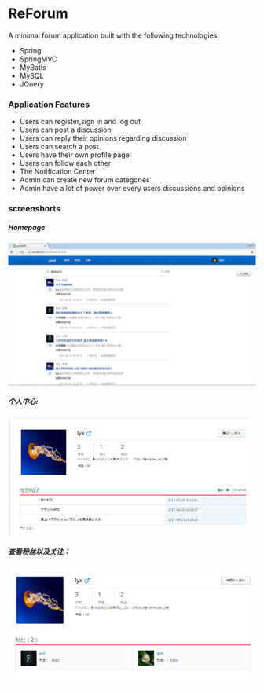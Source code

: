 
# ReForum
A minimal forum application built with the following technologies:
* Spring
* SpringMVC
* MyBatis
* MySQL
* JQuery

### Application Features
* Users can register,sign in and log out
* Users can post a discussion
* Users can reply their opinions regarding discussion
* Users can search a post
* Users have their own profile page
* Users can follow each other
* The Notification Center 
* Admin can create new forum categories
* Admin have a lot of power over every users discussions and opinions
 
### screenshorts
##### Homepage   
   
![image](https://github.com/re0711/web1/blob/master/pic/3.png)
##### 个人中心:   
   
![image](https://github.com/re0711/web1/blob/master/pic/4.png)
##### 查看粉丝以及关注：  
   
![image](https://github.com/re0711/web1/blob/master/pic/5.png) 
